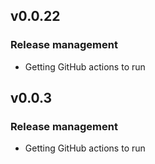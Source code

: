 ## v0.0.22

### Release management

* Getting GitHub actions to run

## v0.0.3

### Release management

* Getting GitHub actions to run